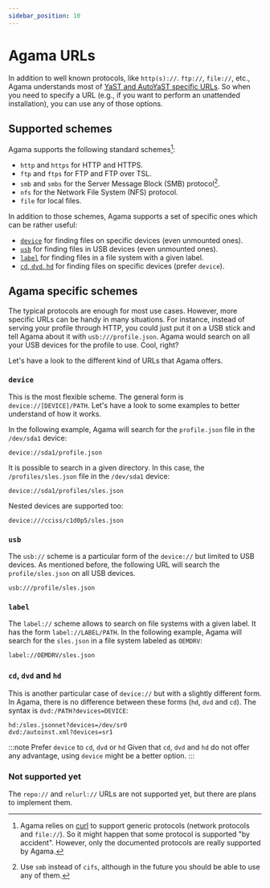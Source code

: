 ```yaml
---
sidebar_position: 10
---
```


# Agama URLs

In addition to well known protocols, like `http(s)://`. `ftp://`, `file://`, etc., Agama understands
most of
[YaST and AutoYaST specific URLs](https://doc.opensuse.org/projects/autoyast/#Commandline-ay). So
when you need to specify a URL (e.g., if you want to perform an unattended installation), you can
use any of those options.

## Supported schemes

Agama supports the following standard schemes[^1]:

- `http` and `https` for HTTP and HTTPS.
- `ftp` and `ftps` for FTP and FTP over TSL.
- `smb` and `smbs` for the Server Message Block (SMB) protocol[^2].
- `nfs` for the Network File System (NFS) protocol.
- `file` for local files.

In addition to those schemes, Agama supports a set of specific ones which can be rather useful:

- [`device`](#device) for finding files on specific devices (even unmounted ones).
- [`usb`](#usb) for finding files in USB devices (even unmounted ones).
- [`label`](#label) for finding files in a file system with a given label.
- [`cd`, `dvd`, `hd`](#cd-dvd-and-hd) for finding files on specific devices (prefer `device`).

## Agama specific schemes

The typical protocols are enough for most use cases. However, more specific URLs can be handy in
many situations. For instance, instead of serving your profile through HTTP, you could just put it
on a USB stick and tell Agama about it with `usb:///profile.json`. Agama would search on all your
USB devices for the profile to use. Cool, right?

Let's have a look to the different kind of URLs that Agama offers.

### `device`

This is the most flexible scheme. The general form is `device://[DEVICE]/PATH`. Let's have a look to
some examples to better understand of how it works.

In the following example, Agama will search for the `profile.json` file in the `/dev/sda1` device:

```text
device://sda1/profile.json
```

It is possible to search in a given directory. In this case, the `/profiles/sles.json` file in the
`/dev/sda1` device:

```text
device://sda1/profiles/sles.json
```

Nested devices are supported too:

```text
device:///cciss/c1d0p5/sles.json
```

### `usb`

The `usb://` scheme is a particular form of the `device://` but limited to USB devices. As mentioned
before, the following URL will search the `profile/sles.json` on all USB devices.

```text
usb:///profile/sles.json
```

### `label`

The `label://` scheme allows to search on file systems with a given label. It has the form
`label://LABEL/PATH`. In the following example, Agama will search for the `sles.json` in a file
system labeled as `OEMDRV`:

```text
label://OEMDRV/sles.json
```

### `cd`, `dvd` and `hd`

This is another particular case of `device://` but with a slightly different form. In Agama, there
is no difference between these forms (`hd`, `dvd` and `cd`). The syntax is
`dvd:/PATH?devices=DEVICE`:

```text
hd:/sles.jsonnet?devices=/dev/sr0
dvd:/autoinst.xml?devices=sr1
```

:::note Prefer `device` to `cd`, `dvd` or `hd` Given that `cd`, `dvd` and `hd` do not offer any
advantage, using `device` might be a better option. :::

### Not supported yet

The `repo://` and `relurl://` URLs are not supported yet, but there are plans to implement them.

[^1]: Agama relies on [curl](https://curl.se/) to support generic protocols (network protocols and
    `file://`). So it might happen that some protocol is supported "by accident". However, only the
    documented protocols are really supported by Agama.

[^2]: Use `smb` instead of `cifs`, although in the future you should be able to use any of them.
